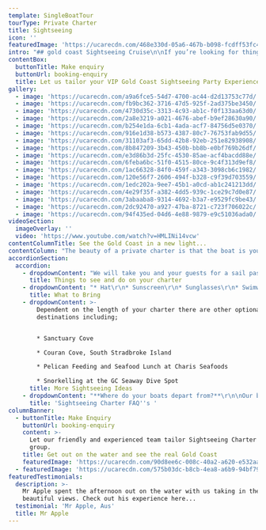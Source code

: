 ```yaml
---
template: SingleBoatTour
tourType: Private Charter
title: Sightseeing
icon: ''
featuredImage: 'https://ucarecdn.com/468e330d-05a6-467b-b098-fcdff53fc4f8/'
intro: "## gold coast Sightseeing Cruise\n\nIf you’re looking for things to do on the Gold Coast, we invite you on a unique Gold Coast experience... sailing the calm, clear waters of the Gold Coast Broadwater aboard a beautiful sailing catamaran. \r\n\nWith 2 boats available for private charter, and catering for groups of 2-50 guests, our private sightseeing charters are ideal for families, colleagues and friends looking to explore the area and see the Gold Coast from a different perspective.   \n\nWhether you are a Gold Coast local or on vacation as an international visitor, experiencing the many attractions on the Gold Coast Broadwater from a luxury catamaran is the perfect way to make a memorable experience for your group!"
contentBox:
  buttonTitle: Make enquiry
  buttonUrl: booking-enquiry
  title: Let us tailor your VIP Gold Coast Sightseeing Party Experience
gallery:
  - image: 'https://ucarecdn.com/a9a6fce5-54d7-4700-ac44-d2d13753c77d/'
  - image: 'https://ucarecdn.com/fb9bc362-3716-47d5-925f-2ad375be3450/'
  - image: 'https://ucarecdn.com/4730d35c-3313-4c93-ab1c-f0f133aa63d0/'
  - image: 'https://ucarecdn.com/2a8e3219-a021-4676-abef-b9ef28630a90/'
  - image: 'https://ucarecdn.com/b254e1da-6cb1-4ada-acf7-84756d5e0370/'
  - image: 'https://ucarecdn.com/916e1d38-b573-4387-80c7-76753fab9d55/'
  - image: 'https://ucarecdn.com/31103af3-65dd-42b8-92eb-251e82938908/'
  - image: 'https://ucarecdn.com/8b847209-3b43-450b-bb8b-e0bf769b26df/'
  - image: 'https://ucarecdn.com/e3d86b3d-25fc-4530-85ae-acf4bacdd88e/'
  - image: 'https://ucarecdn.com/6feba6bc-51f0-4515-80ce-9c4f313d9ef8/'
  - image: 'https://ucarecdn.com/1ac66328-84f0-459f-a343-3098cb6c1982/'
  - image: 'https://ucarecdn.com/120e56f7-2606-494f-b328-c9f39d703559/'
  - image: 'https://ucarecdn.com/1edc202a-9ee7-45b1-a0cd-ab1c241213dd/'
  - image: 'https://ucarecdn.com/4e29f35f-a382-4dd5-939c-1ce29c7d0e87/'
  - image: 'https://ucarecdn.com/3abaaba8-9314-4692-b3a7-e9529fc9be43/'
  - image: 'https://ucarecdn.com/2dc92470-a927-47ba-8721-c723f706022c/'
  - image: 'https://ucarecdn.com/94f435ed-04d6-4e88-9879-e9c51036ada0/'
videoSection:
  imageOverlay: ''
  video: 'https://www.youtube.com/watch?v=HMLINi14vcw'
contentColumnTitle: See the Gold Coast in a new light...
contentColumn: "The beauty of a private charter is that the boat is yours to use as you wish and you call the shots…  So if you fancy dropping anchor for a swim we can make it happen, if you would prefer to spend more time sailing that’s also fine. \r\n\nYou can choose from our delicious catering menu and drinks packages, or you are welcome to BYO food and drinks. We supply the eskies, ice, BBQ and BBQ tools free of charge. You can even take your pick of music on our private charters as we have Premium Spotify on board. You might want to show us your dance moves or create a relaxing atmosphere and chill to some peaceful tunes. \r\n\nWe strive to create the best experience possible for our guests and are always delighted when they come back to say we gave them the exact experience they were hoping for! We don’t just take you for a generic sightseeing cruise, we like to make it more about a unique experience that you and your guests will remember for years to come."
accordionSection:
  accordion:
    - dropdownContent: "We will take you and your guests for a sail past the iconic 5 star Palazzo Versace, you will marvel at the luxurious super yachts and watch the Gold Coast city skyline drift into the distance as you sail north.     Wave Break Island is a little slice of paradise here on the Gold Coast and a must see, especially if you’re in holiday mode!    Our boats are equipped to pull up right on the beach, so you can hop on and off as you please. Take advantage of our range of beach activities and use the SUP’s or snorkel at the dive site and see a variety of small colourful fish. If you’re feeling energetic and want to bring your group together you can have a game of volleyball or cricket right there on the sand! \n\nYou’re going to see lots of interesting things while out on the Broadwater with us, so be sure to keep an eye out for friendly bottle-nose dolphins, stingrays, turtles, wallabies and soaring sea-eagles!   You can catch up on those rays while lounging out on the foredeck as we can sail up to Sovereign Islands to see the mansions of the rich and famous. \n\nWe have rods and bait on board so you can have a go at dropping a line in, you might even catch a fish!\r\n\nFancy trying your hand at sailing?   No problem, let our friendly crew know and they will have you hoisting the sails and manning the helm in no time.   Just want to chill and enjoy a few drinks and  maybe take a quick swim, this is totally fine too.  We also carry a range of fun activities on board the boat for your use.  \r\n\nOur cruises are fun and suitable for all ages."
      title: Things to see and do on your charter
    - dropdownContent: "* Hat\r\n* Sunscreen\r\n* Sunglasses\r\n* Swimwear \r\n* Towel\r\n* Jacket on cooler days\r\n* Camera\r\n* Food and drinks if you wish to BYO"
      title: What to Bring
    - dropdownContent: >-
        Dependent on the length of your charter there are other optional
        destinations including;


        * Sanctuary Cove

        * Couran Cove, South Stradbroke Island

        * Pelican Feeding and Seafood Lunch at Charis Seafoods

        * Snorkelling at the GC Seaway Dive Spot
      title: More Sightseeing Ideas
    - dropdownContent: "**Where do your boats depart from?**\r\n\nOur boats are berthed at D9 and D10 at Marina Mirage. Please see the 'contact us' page on our website www.sailinginparadise.com.au for further details and a map. Marina Mirage is about 10 mins from Surfers and 15 mins from Broadbeach.\r\n\n\r****\n\n**Where can I park?**\r\n\nThere is plentiful free parking underneath the Marina Mirage Shopping Centre which you are permitted to use.\r\n\n\r****\n\n**What about other transport options?**\r\n\nThere are lots of ways to get to the boat! The most popular (and cost effective/convenient) if often via Maxi Taxis. \n\n\r****\n\n**Can I BYO food and drink?**\r\n\nYes if you would like to bring your own food and drinks on board that is completely fine.\r\n\n\r****\n\n**I am short on time can you please help me out with catering/drinks?**\r\n\nYes, we also offer catering and drinks service for your convenience. Please request our full catering list as advance bookings are required. We offer a range of catering options from grazing boards, to tapas and private chefs.\r\n\n\r****\n\n**Do you have Eskies on board?**\r\n\nYes we do and we also provide ice. The eskies are very large and can be used for food or drink.\r\n\n\r****\n\n**Where can we go on our charter?**\r\n\nWe operate in the calm, protected waters of the Gold Coast Broadwater. Where to go very much depends on what you would like to do and how long your boat charter is for so please feel free to discuss this with our team. In a 3 hour charter during the day our guests usually love a swim stop at Wavebreak Island where you can enjoy the range of island activities on board. Your skipper can make recommendations on the day, if you don't wish to swim you could also go up and sail around the millionaires mansions at Sovereign Islands.\r\n\nIn the evening we usually recommend sailing north to watch the sunset and returning to the southern part of the Broadwater to see the city lights after dark which are just beautiful.\r\n\n\r\n\n**Will I get seasick?**\r\n\nNope. We operate in the calm, protected waters of the Gold Coast Broadwater. We do not go\r\n\noffshore (into the open ocean) so we do not experience large waves. Our catamarans are very stable, and do not have the same side to side rocking motion as experienced by single hull vessels so you won't get seasick :-).\r\n\n\r****\n\n**What happens if it rains?**\r\n\nFirst of all remember...a little rain doesn't stop a great time on our boats especially in the warm Gold Coast endless summer... But do rest assured that we have a very generous wet weather policy as we want you to enjoy your time on board the boat, so if there is torrential rain or storms at the time you will be able to cancel or reschedule your cruise. Please see the full booking policy provided with your invoice for full details or contact our team."
      title: 'Sightseeing Charter FAQ''s '
columnBanner:
  - buttonTitle: Make Enquiry
    buttonUrl: booking-enquiry
    content: >-
      Let our friendly and experienced team tailor Sightseeing Charter for your
      group.
    title: Get out on the water and see the real Gold Coast
    featuredImage: 'https://ucarecdn.com/90d8ee6c-008c-40a2-a620-e532aab1315f/'
  - featuredImage: 'https://ucarecdn.com/575b03dc-b8cb-4ea8-a6b9-94bf796b5b92/'
featuredTestimonials:
  description: >-
    Mr Apple spent the afternoon out on the water with us taking in the
    beautiful views. Check out his experience here...
  testimonial: 'Mr Apple, Aus'
  title: Mr Apple
---
```


